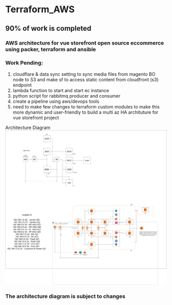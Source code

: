 # Terraform_AWS

## 90% of work is completed

### AWS architecture for vue storefront open source eccommerce using packer, terraform and ansible


### Work Pending:
1. cloudflare & data sync setting to sync media files from magento BO node to S3 and make sf to access static content from  cloudfront (s3) endpoint
2. lambda function to start and start ec instance 
3. python script for rabbitmq producer and consumer
4. create a pipeline using aws/devops tools
5. need to make few changes to terraform custom modules to make this more dynamic and user-friendly to build a multi az HA archituture for vue storefront project 

Architecture Diagram
![alt text](https://github.com/a-devops-guy/Terraform_AWS/blob/master/aws.png)
### The architecture diagram is subject to changes

